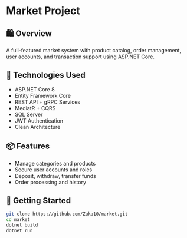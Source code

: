# Market Project

## 🛍️ Overview
A full-featured market system with product catalog, order management, user accounts, and transaction support using ASP.NET Core.

## 🚀 Technologies Used
- ASP.NET Core 8
- Entity Framework Core
- REST API + gRPC Services
- MediatR + CQRS
- SQL Server
- JWT Authentication
- Clean Architecture

## 📦 Features
- Manage categories and products
- Secure user accounts and roles
- Deposit, withdraw, transfer funds
- Order processing and history

## 🔧 Getting Started

```bash
git clone https://github.com/Zuka10/market.git
cd market
dotnet build
dotnet run
